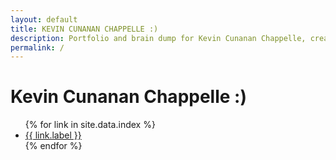 ```yaml
---
layout: default
title: KEVIN CUNANAN CHAPPELLE :)
description: Portfolio and brain dump for Kevin Cunanan Chappelle, creator of multimedia projects and performances. Based in New York City.
permalink: /
---
```


<h1>Kevin Cunanan Chappelle :)</h1>

<div id="link-container">
  <ul>
    {% for link in site.data.index %}
      <li class="row">
        <div class="link-wrapper">
          <a href="{{ link.href }}" 
             {% if link.href == page.url %}aria-current="page"{% endif %}
             {% if link.newTab == false %}target="_self"{% elsif link.href contains 'http' %}target="_blank" rel="noopener noreferrer"{% endif %}>
            {{ link.label }}
          </a>
        </div>
      </li>
    {% endfor %}
  </ul>
</div>